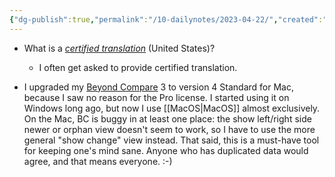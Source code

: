 ```yaml
---
{"dg-publish":true,"permalink":"/10-dailynotes/2023-04-22/","created":"","updated":""}
---
```


- What is a *[certified translation](https://www.atanet.org/client-assistance/what-is-a-certified-translation/)* (United States)?
	- I often get asked to provide certified translation.

- I upgraded my [Beyond Compare](https://www.scootersoftware.com/index.php) 3 to version 4 Standard for Mac, because I saw no reason for the Pro license. I started using it on Windows long ago, but now I use [[MacOS\|MacOS]] almost exclusively. On the Mac, BC is buggy in at least one place: the show left/right side newer or orphan view doesn't seem to work, so I have to use the more general "show change" view instead. That said, this is a must-have tool for keeping one's mind sane. Anyone who has duplicated data would agree, and that means everyone. :-)
